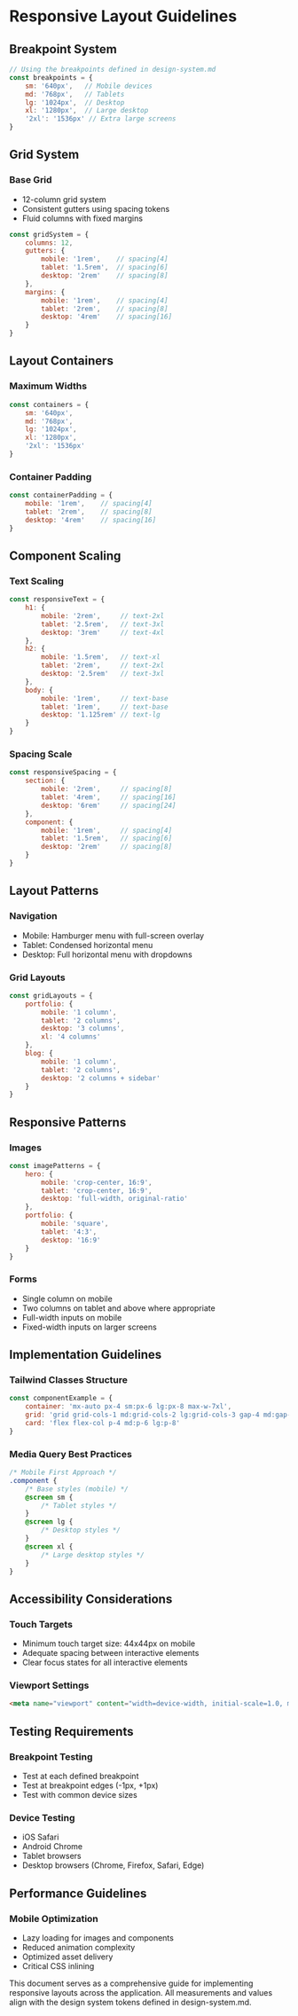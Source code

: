 # Responsive Layout Guidelines

## Breakpoint System

```javascript
// Using the breakpoints defined in design-system.md
const breakpoints = {
    sm: '640px',   // Mobile devices
    md: '768px',   // Tablets
    lg: '1024px',  // Desktop
    xl: '1280px',  // Large desktop
    '2xl': '1536px' // Extra large screens
}
```

## Grid System

### Base Grid
- 12-column grid system
- Consistent gutters using spacing tokens
- Fluid columns with fixed margins

```javascript
const gridSystem = {
    columns: 12,
    gutters: {
        mobile: '1rem',    // spacing[4]
        tablet: '1.5rem',  // spacing[6]
        desktop: '2rem'    // spacing[8]
    },
    margins: {
        mobile: '1rem',    // spacing[4]
        tablet: '2rem',    // spacing[8]
        desktop: '4rem'    // spacing[16]
    }
}
```

## Layout Containers

### Maximum Widths
```javascript
const containers = {
    sm: '640px',
    md: '768px',
    lg: '1024px',
    xl: '1280px',
    '2xl': '1536px'
}
```

### Container Padding
```javascript
const containerPadding = {
    mobile: '1rem',    // spacing[4]
    tablet: '2rem',    // spacing[8]
    desktop: '4rem'    // spacing[16]
}
```

## Component Scaling

### Text Scaling
```javascript
const responsiveText = {
    h1: {
        mobile: '2rem',     // text-2xl
        tablet: '2.5rem',   // text-3xl
        desktop: '3rem'     // text-4xl
    },
    h2: {
        mobile: '1.5rem',   // text-xl
        tablet: '2rem',     // text-2xl
        desktop: '2.5rem'   // text-3xl
    },
    body: {
        mobile: '1rem',     // text-base
        tablet: '1rem',     // text-base
        desktop: '1.125rem' // text-lg
    }
}
```

### Spacing Scale
```javascript
const responsiveSpacing = {
    section: {
        mobile: '2rem',     // spacing[8]
        tablet: '4rem',     // spacing[16]
        desktop: '6rem'     // spacing[24]
    },
    component: {
        mobile: '1rem',     // spacing[4]
        tablet: '1.5rem',   // spacing[6]
        desktop: '2rem'     // spacing[8]
    }
}
```

## Layout Patterns

### Navigation
- Mobile: Hamburger menu with full-screen overlay
- Tablet: Condensed horizontal menu
- Desktop: Full horizontal menu with dropdowns

### Grid Layouts
```javascript
const gridLayouts = {
    portfolio: {
        mobile: '1 column',
        tablet: '2 columns',
        desktop: '3 columns',
        xl: '4 columns'
    },
    blog: {
        mobile: '1 column',
        tablet: '2 columns',
        desktop: '2 columns + sidebar'
    }
}
```

## Responsive Patterns

### Images
```javascript
const imagePatterns = {
    hero: {
        mobile: 'crop-center, 16:9',
        tablet: 'crop-center, 16:9',
        desktop: 'full-width, original-ratio'
    },
    portfolio: {
        mobile: 'square',
        tablet: '4:3',
        desktop: '16:9'
    }
}
```

### Forms
- Single column on mobile
- Two columns on tablet and above where appropriate
- Full-width inputs on mobile
- Fixed-width inputs on larger screens

## Implementation Guidelines

### Tailwind Classes Structure
```javascript
const componentExample = {
    container: 'mx-auto px-4 sm:px-6 lg:px-8 max-w-7xl',
    grid: 'grid grid-cols-1 md:grid-cols-2 lg:grid-cols-3 gap-4 md:gap-6 lg:gap-8',
    card: 'flex flex-col p-4 md:p-6 lg:p-8'
}
```

### Media Query Best Practices

```css
/* Mobile First Approach */
.component {
    /* Base styles (mobile) */
    @screen sm {
        /* Tablet styles */
    }
    @screen lg {
        /* Desktop styles */
    }
    @screen xl {
        /* Large desktop styles */
    }
}
```

## Accessibility Considerations

### Touch Targets
- Minimum touch target size: 44x44px on mobile
- Adequate spacing between interactive elements
- Clear focus states for all interactive elements

### Viewport Settings
```html
<meta name="viewport" content="width=device-width, initial-scale=1.0, maximum-scale=5.0">
```

## Testing Requirements

### Breakpoint Testing
- Test at each defined breakpoint
- Test at breakpoint edges (-1px, +1px)
- Test with common device sizes

### Device Testing
- iOS Safari
- Android Chrome
- Tablet browsers
- Desktop browsers (Chrome, Firefox, Safari, Edge)

## Performance Guidelines

### Mobile Optimization
- Lazy loading for images and components
- Reduced animation complexity
- Optimized asset delivery
- Critical CSS inlining

This document serves as a comprehensive guide for implementing responsive layouts across the application. All measurements and values align with the design system tokens defined in design-system.md. 